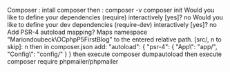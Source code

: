 Composer :
intall composer
then : composer -v
    composer init
    Would you like to define your dependencies (require) interactively [yes]? no
    Would you like to define your dev dependencies (require-dev) interactively [yes]? no
    Add PSR-4 autoload mapping? Maps namespace "Mariondoubeck\OCphpP5FirstBlog" to the entered relative path. [src/, n to skip]: n
then in composer.json add: 
    "autoload": {
        "psr-4": {
            "App\\": "app/",
            "Config\\": "config/"
        }
    }
then execute composer dumpautoload
then execute composer require phpmailer/phpmailer

